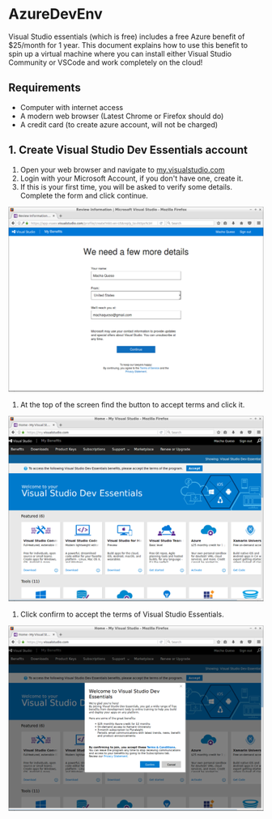 # AzureDevEnv
Visual Studio essentials (which is free) includes a free Azure benefit of $25/month for 1 year. This document explains how to use this benefit to spin up a virtual machine where you can install either Visual Studio Community or VSCode and work completely on the cloud!

## Requirements
* Computer with internet access
* A modern web browser (Latest Chrome or Firefox should do)
* A credit card (to create azure account, will not be charged)

## 1. Create Visual Studio Dev Essentials account

1. Open your web browser and navigate to [my.visualstudio.com](http://my.visualstudio.com)
1. Login with your Microsoft Account, if you don't have one, create it.
1. If this is your first time, you will be asked to verify some details. Complete the form and click continue.

![step1_3](images/step1_3.png)

1. At the top of the screen find the button to accept terms and click it.

![step1_3](images/step1_4.png)

1. Click confirm to accept the terms of Visual Studio Essentials.

![step1_3](images/step1_5.png)
